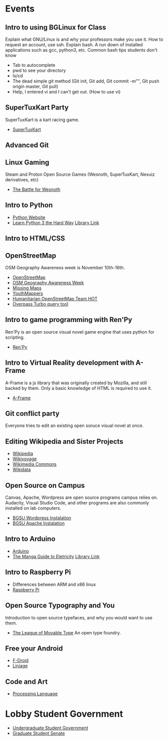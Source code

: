 # Events

## Intro to using BGLinux for Class
Explain what GNU/Linux is and why your professors make you use it.
How to request an account, use ssh.
Explain bash.
A run down of installed applications such as gcc, python3, etc.
Common bash tips students don't know
* Tab to autocomplete
* pwd to see your directory
* ls/cd
* The dead simple git method (Git init, Git add, Git commit -m"", Git push origin master, Git pull)
* Help, I entered vi and I can't get out. (How to use vi)


## SuperTuxKart Party
SuperTuxKart is a kart racing game.
* [SuperTuxKart](https://supertuxkart.net/Main_Page)

## Advanced Git

## Linux Gaming
Steam and Proton
Open Source Games (Wesnoth, SuperTuxKart, Nexuiz derivatives, etc)
* [The Battle for Wesnoth](https://www.wesnoth.org/)

## Intro to Python
* [Python Website](https://www.python.org/)
* [Learn Python 3 the Hard Way](https://www.pearson.com/us/higher-education/program/Shaw-Learn-Python-3-the-Hard-Way-A-Very-Simple-Introduction-to-the-Terrifyingly-Beautiful-World-of-Computers-and-Code/PGM1768668.html) [Library Link](https://learning.oreilly.com/library/view/learn-python-3/9780134693866/)

## Intro to HTML/CSS

## OpenStreetMap
OSM Geography Awareness week is November 10th-16th.
* [OpenStreetMap](https://www.openstreetmap.org/#map=15/41.3737/-83.6502)
* [OSM Geography Awareness Week](http://osmgeoweek.org/)
* [Missing Maps](https://www.missingmaps.org/)
* [YouthMappers](https://www.youthmappers.org/)
* [Humanitarian OpenStreetMap Team HOT](https://www.hotosm.org/)
* [Overpass Turbo query tool](https://overpass-turbo.eu/)

## Intro to game programming with Ren'Py
Ren'Py is an open source visual novel game engine that uses python for scripting.
* [Ren'Py](https://www.renpy.org/)

## Intro to Virtual Reality development with A-Frame
A-Frame is a js library that was originally created by Mozilla, and still backed by them.
Only a basic knowledge of HTML is required to use it.
* [A-Frame](https://aframe.io/)

## Git conflict party
Everyone tries to edit an existing open soruce visual novel at once.

## Editing Wikipedia and Sister Projects
* [Wikipedia](https://en.wikipedia.org/wiki/Main_Page)
* [Wikivoyage](https://en.wikivoyage.org/wiki/Main_Page)
* [Wikimedia Commons](https://commons.wikimedia.org/wiki/Main_Page)
* [Wikidata](https://www.wikidata.org/wiki/Wikidata:Main_Page)

## Open Source on Campus
Canvas, Apache, Wordpress are open source programs campus relies on. 
Audacity, Visual Studio Code, and other programs are also commonly installed on lab computers.
* [BGSU Wordpress Instalation](http://blogs.bgsu.edu/)
* [BGSU Apache Instalation](http://personal.bgsu.edu/)

## Intro to Arduino
* [Arduino](https://www.arduino.cc/)
* [The Manga Guide to Eletricity](https://nostarch.com/mg_electricity.htm) [Library Link](https://learning.oreilly.com/library/view/the-manga-guide/9781593271978/)

## Intro to Raspberry Pi
* Differences between ARM and x86 linux
* [Raspberry Pi](https://www.raspberrypi.org/)

## Open Source Typography and You
Introduction to open source typefaces, and why you would want to use them.
* [The League of Movable Type](https://www.theleagueofmoveabletype.com/) An open type foundry.

## Free your Android
* [F-Droid](https://f-droid.org/en/)
* [Liniage](https://lineageos.org/)

## Code and Art
* [Processing Language](https://processing.org/)

# Lobby Student Government
* [Undergraduate Student Government](https://www.bgsu.edu/student-government/undergraduate-student-government.html)
* [Graduate Student Senate]()
